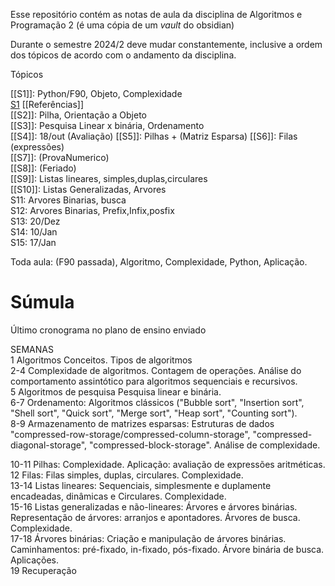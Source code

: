 Esse repositório contém as notas de aula da disciplina de Algoritmos e Programação 2 (é uma cópia de um *vault* do obsidian)  

Durante o semestre 2024/2 deve mudar constantemente, inclusive a ordem dos tópicos de acordo com o andamento da disciplina.

Tópicos

[[S1]]: Python/F90, Objeto, Complexidade  
[S1](S1.md)
	[[Referências]]  
[[S2]]: Pilha, Orientação a Objeto  
[[S3]]: Pesquisa Linear x binária, Ordenamento  
[[S4]]: 18/out (Avaliação)
[[S5]]: Pilhas + (Matriz Esparsa)
[[S6]]: Filas  (expressões)   
[[S7]]: (ProvaNumerico)  
[[S8]]: (Feriado)  
[[S9]]:  Listas lineares, simples,duplas,circulares    
[[S10]]: Listas Generalizadas, Arvores  
S11: Arvores Binarias, busca  
S12: Arvores Binarias, Prefix,Infix,posfix  
S13: 20/Dez  
S14: 10/Jan  
S15: 17/Jan  

Toda aula: (F90 passada), Algoritmo, Complexidade, Python, Aplicação.


# Súmula

Último cronograma no plano de ensino enviado

SEMANAS  
1   Algoritmos Conceitos. Tipos de algoritmos  
2-4 Complexidade de algoritmos. Contagem de operações. Análise do comportamento assintótico para algoritmos sequenciais e recursivos.  
5   Algoritmos de pesquisa Pesquisa linear e binária.  
6-7 Ordenamento: Algoritmos clássicos ("Bubble sort", "Insertion sort", "Shell sort", "Quick sort", "Merge sort", "Heap sort", "Counting sort").  
8-9 Armazenamento de matrizes esparsas:  Estruturas de dados "compressed-row-storage/compressed-column-storage", "compressed-diagonal-storage", "compressed-block-storage". Análise de complexidade.

10-11 Pilhas:  Complexidade. Aplicação: avaliação de expressões aritméticas.  
12    Filas:   Filas simples, duplas, circulares. Complexidade.  
13-14 Listas lineares:  Sequenciais, simplesmente e duplamente encadeadas, dinâmicas e Circulares. Complexidade.  
15-16 Listas generalizadas e não-lineares:  Árvores e árvores binárias. Representação de árvores: arranjos e apontadores. Árvores de busca. Complexidade.  
17-18 Árvores binárias: Criação e manipulação de árvores binárias. Caminhamentos: pré-fixado, in-fixado, pós-fixado. Árvore binária de busca. Aplicações.  
19 Recuperação
